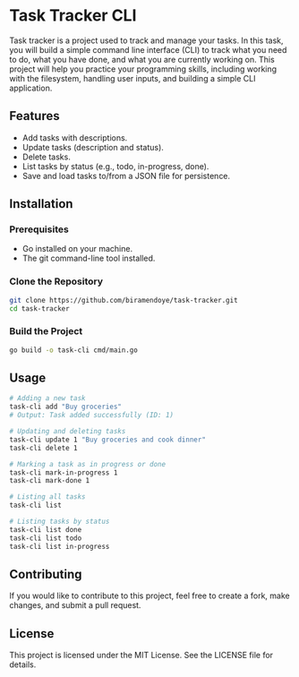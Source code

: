 # Task Tracker CLI

Task tracker is a project used to track and manage your tasks. In this task, you will build a simple command line interface (CLI) to track what you need to do, what you have done, and what you are currently working on. This project will help you practice your programming skills, including working with the filesystem, handling user inputs, and building a simple CLI application.

## Features

- Add tasks with descriptions.
- Update tasks (description and status).
- Delete tasks.
- List tasks by status (e.g., todo, in-progress, done).
- Save and load tasks to/from a JSON file for persistence.

## Installation

### Prerequisites

- Go installed on your machine.
- The git command-line tool installed.

### Clone the Repository

```bash
git clone https://github.com/biramendoye/task-tracker.git
cd task-tracker
```

### Build the Project

```bash
go build -o task-cli cmd/main.go
```

## Usage

```bash
# Adding a new task
task-cli add "Buy groceries"
# Output: Task added successfully (ID: 1)

# Updating and deleting tasks
task-cli update 1 "Buy groceries and cook dinner"
task-cli delete 1

# Marking a task as in progress or done
task-cli mark-in-progress 1
task-cli mark-done 1

# Listing all tasks
task-cli list

# Listing tasks by status
task-cli list done
task-cli list todo
task-cli list in-progress
```

## Contributing

If you would like to contribute to this project, feel free to create a fork, make changes, and submit a pull request.

## License

This project is licensed under the MIT License. See the LICENSE file for details.
